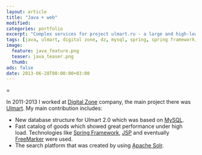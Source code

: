 ```yaml
---
layout: article
title: "Java + web"
modified:
categories: portfolio
excerpt: "Сomplex services for project ulmart.ru - a large and high-loaded online retailer."
tags: [java, ulmart, digital zone, dz, mysql, spring, spring framework, jsp, freemarker, solr]
image:
  feature: java_feature.png
  teaser: java_teaser.png
  thumb:
ads: false
date: 2013-06-28T00:00:00+03:00
---
```

= <i class="fa fa-heart"></i>

In 2011-2013 I worked at [Digital Zone] company, the main project there was [Ulmart]. My main contribution includes:

* New database structure for Ulmart 2.0 which was based on [MySQL].
* Fast catalog of goods which showed great performance under high load. Technologies like [Spring Framework], [JSP] and eventually [FreeMarker] were used.
* The search platform that was created by using [Apache Solr].

[Digital Zone]: http://dz.ru
[Ulmart]: http://ulmart.ru
[FreeMarker]: http://freemarker.org
[JSP]: http://www.oracle.com/technetwork/java/javaee/jsp/index.html
[Spring Framework]: http://projects.spring.io/spring-framework/
[MySQL]: https://www.mysql.com
[Apache Solr]: http://lucene.apache.org/solr/